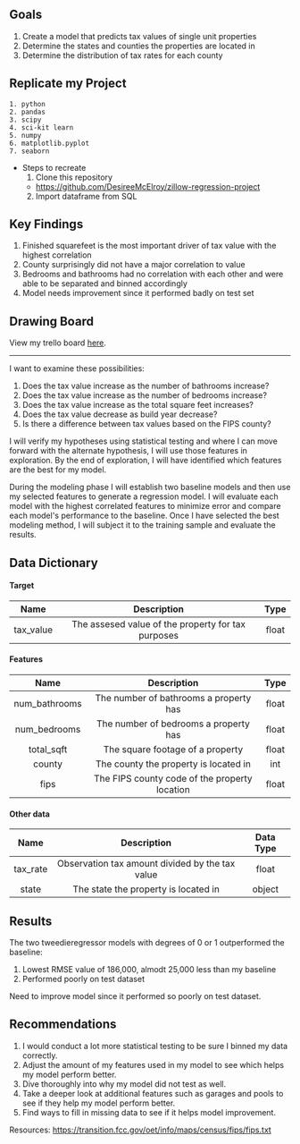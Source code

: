 ## Goals
1. Create a model that predicts tax values of single unit properties
2. Determine the states and counties the properties are located in
3. Determine the distribution of tax rates for each county

## Replicate my Project
    1. python
    2. pandas
    3. scipy
    4. sci-kit learn
    5. numpy
    6. matplotlib.pyplot
    7. seaborn
* Steps to recreate
    1. Clone this repository
    - https://github.com/DesireeMcElroy/zillow-regression-project
    2. Import dataframe from SQL

## Key Findings
1. Finished squarefeet is the most important driver of tax value with the highest correlation
2. County surprisingly did not have a major correlation to value
3. Bedrooms and bathrooms had no correlation with each other and were able to be separated and binned accordingly
4. Model needs improvement since it performed badly on test set

## Drawing Board
View my trello board [here](https://trello.com/b/T8B0pTSp/zillow-regression-project).

------------

I want to examine these possibilities:
1. Does the tax value increase as the number of bathrooms increase?
2. Does the tax value increase as the number of bedrooms increase?
3. Does the tax value increase as the total square feet increases?
4. Does the tax value decrease as build year decrease?
5. Is there a difference between tax values based on the FIPS county?

I will verify my hypotheses using statistical testing and where I can move forward with the alternate hypothesis, I will use those features in exploration. By the end of exploration, I will have identified which features are the best for my model.

During the modeling phase I will establish two baseline models and then use my selected features to generate a regression model. I will evaluate each model with the highest correlated features to minimize error and compare each model's performance to the baseline. Once I have selected the best modeling method, I will subject it to the training sample and evaluate the results.


## Data Dictionary

#### Target
Name | Description | Type
:---: | :---: | :---:
tax_value | The assesed value of the property for tax purposes | float
#### Features
Name | Description | Type
:---: | :---: | :---:
num_bathrooms | The number of bathrooms a property has | float
num_bedrooms | The number of bedrooms a property has | float
total_sqft | The square footage of a property | float
county | The county the property is located in | int
fips | The FIPS county code of the property location | float
#### Other data
Name | Description | Data Type
:---: | :---: | :---:
tax_rate | Observation tax amount divided by the tax value  | float
state | The state the property is located in | object

## Results
The two tweedieregressor models with degrees of 0 or 1 outperformed the baseline:
1. Lowest RMSE value of 186,000, almodt 25,000 less than my baseline
2. Performed poorly on test dataset

Need to improve model since it performed so poorly on test dataset.

## Recommendations
1. I would conduct a lot more statistical testing to be sure I binned my data correctly.
2. Adjust the amount of my features used in my model to see which helps my model perform better.
3. Dive thoroughly into why my model did not test as well.
4. Take a deeper look at additional features such as garages and pools to see if they help my model perform better.
5. Find ways to fill in missing data to see if it helps model improvement.


Resources:
https://transition.fcc.gov/oet/info/maps/census/fips/fips.txt